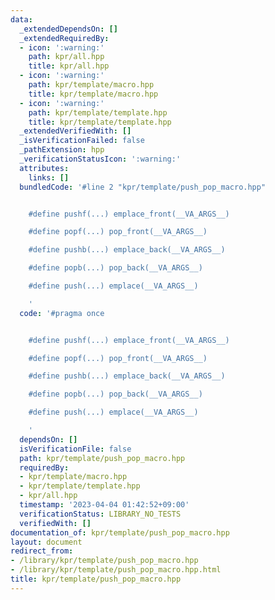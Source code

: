 ```yaml
---
data:
  _extendedDependsOn: []
  _extendedRequiredBy:
  - icon: ':warning:'
    path: kpr/all.hpp
    title: kpr/all.hpp
  - icon: ':warning:'
    path: kpr/template/macro.hpp
    title: kpr/template/macro.hpp
  - icon: ':warning:'
    path: kpr/template/template.hpp
    title: kpr/template/template.hpp
  _extendedVerifiedWith: []
  _isVerificationFailed: false
  _pathExtension: hpp
  _verificationStatusIcon: ':warning:'
  attributes:
    links: []
  bundledCode: '#line 2 "kpr/template/push_pop_macro.hpp"


    #define pushf(...) emplace_front(__VA_ARGS__)

    #define popf(...) pop_front(__VA_ARGS__)

    #define pushb(...) emplace_back(__VA_ARGS__)

    #define popb(...) pop_back(__VA_ARGS__)

    #define push(...) emplace(__VA_ARGS__)

    '
  code: '#pragma once


    #define pushf(...) emplace_front(__VA_ARGS__)

    #define popf(...) pop_front(__VA_ARGS__)

    #define pushb(...) emplace_back(__VA_ARGS__)

    #define popb(...) pop_back(__VA_ARGS__)

    #define push(...) emplace(__VA_ARGS__)

    '
  dependsOn: []
  isVerificationFile: false
  path: kpr/template/push_pop_macro.hpp
  requiredBy:
  - kpr/template/macro.hpp
  - kpr/template/template.hpp
  - kpr/all.hpp
  timestamp: '2023-04-04 01:42:52+09:00'
  verificationStatus: LIBRARY_NO_TESTS
  verifiedWith: []
documentation_of: kpr/template/push_pop_macro.hpp
layout: document
redirect_from:
- /library/kpr/template/push_pop_macro.hpp
- /library/kpr/template/push_pop_macro.hpp.html
title: kpr/template/push_pop_macro.hpp
---
```

